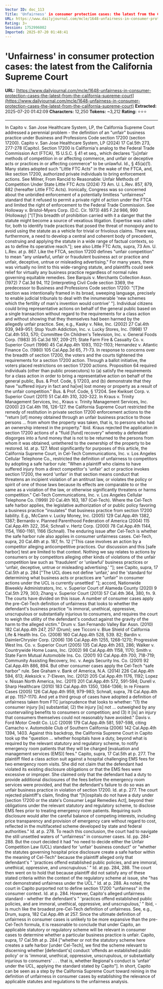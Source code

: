 ```yaml
---
Vector ID: doc_113
Title: 'Unfairness' in consumer protection cases: the latest from the California Supreme Court
URL: https://www.dailyjournal.com/mcle/1648-unfairness-in-consumer-protection-cases-the-latest-from-the-california-supreme-court
Rating: 3⭐
Session: 1752996002
Imported: 2025-07-20 01:48:41
---
```


# 'Unfairness' in consumer protection cases: the latest from the California Supreme Court

**URL:** [https://www.dailyjournal.com/mcle/1648-unfairness-in-consumer-protection-cases-the-latest-from-the-california-supreme-court](https://www.dailyjournal.com/mcle/1648-unfairness-in-consumer-protection-cases-the-latest-from-the-california-supreme-court)
**Extracted:** 2025-07-20 01:42:09
**Characters:** 12,250
**Tokens:** ~3,212
**Rating:** ⭐⭐⭐

---



In Capito v. San Jose Healthcare System, LP, the
California Supreme Court addressed a perennial problem - the definition of an "unfair"
business practice under Business and Professions Code section 17200 (section 17200).
Capito v. San Jose Healthcare System, LP (2024) 17 Cal.5th 273, 277-278
(Capito).
Section 17200 is California's analog to the Federal Trade
Commission Act (FTCA), 15 U.S.C. § 41 et seq., which declares "[u]nfair methods of competition in or affecting commerce, and
unfair or deceptive acts or practices in or affecting commerce" to be unlawful.
Id., § 45(a)(1). Many states adopted such "Little FTC Acts" in the wake
of the FTCA, and, like section 17200, authorized private individuals to bring
enforcement actions. See Milner, From Rancid to Reasonable: Unfair
Methods of Competition Under State Little FTC Acts (2024) 73 Am. U. L.Rev. 857, 879, 882 (hereafter Little FTC Acts). Ironically,
Congress was so concerned about the unbridled enforcement of a potentially
limitless "unfairness" standard that it refused to permit a private right of
action under the FTCA and limited the right of enforcement to the Federal Trade
Commission. See Holloway v. Bristol-Myers Corp. (D.C. Cir. 1973)
485 F.2d 986, 990 (Holloway) ["[T]his breadth of prohibition
carried with it a danger that the statute might become a source of vexatious
litigation. Expertise was called for, both to identify trade practices that
posed the threat of monopoly and to avoid using the statute as a vehicle for
trivial or frivolous claims. There was, furthermore, a need to develop a
central and coherent body of precedent, construing and applying the statute in
a wide range of factual contexts, so as to define its
operative reach."]; see also Little FTC Acts, supra, 73
Am. U. L.Rev. at p. 867.
Like the FTCA, section 17200 defines "unfair competition" to
mean "any unlawful, unfair or fraudulent business act or practice and unfair,
deceptive, untrue or misleading advertising." For many years, there was
virtually no limit to this wide-ranging statute, and plaintiffs could seek
relief for virtually any business practice regardless of normal rules governing
equitable remedies. See Barquis v. Merchants Collection Assn.
(1972) 7 Cal.3d 94, 112 [interpreting Civil Code section 3369, the predecessor
to Business and Professions Code section 17200: "[T]he section was
intentionally framed in its broad, sweeping language, precisely to enable
judicial tribunals to deal with the innumerable 'new schemes which the
fertility of man's invention would contrive' "]. Individual
citizens could bring representative actions on behalf of the general
public based on a single transaction without regard to the requirements
for a class action and without showing that they themselves had been harmed by
the allegedly unfair practice. See, e.g., Kasky v. Nike, Inc.
(2002) 27 Cal.4th 939, 949-951; Stop Youth Addiction, Inc. v. Lucky Stores,
Inc. (1998) 17 Cal.4th 553, 570; Committee On Children's Television,
Inc. v. General Foods Corp. (1983) 35 Cal.3d 197, 209-211; State Farm
Fire & Casualty Co. v. Superior Court (1996) 45 Cal.App.4th 1093,
1102-1103; Hernandez v. Atlantic Finance Co. (1980) 105 Cal.App.3d 65,
71-73.
In response to concerns over the breadth of section 17200, the
voters and the courts tightened the requirements for a section 17200 action. 
Through a ballot initiative, the voters placed restrictions on section
17200 actions. Proposition 64 required individuals (other than public
prosecutors) to (a) satisfy the requirements for a class action in order to bring a representative action on behalf of the general
public, Bus. & Prof. Code, § 17203, and (b) demonstrate that they have
"suffered injury in fact and ha[ve] lost money or
property as a result of the unfair competition." Bus. & Prof. Code, §
17204. See Kwikset Corp. v. Superior Court (2011) 51 Cal.4th 310,
320-322.
In Kraus v. Trinity Management Services, Inc., Kraus
v. Trinity Management Services, Inc. (2000) 23 Cal.4th 116, 126-127. the
California Supreme Court restricted the remedy of restitution in private
section 17200 enforcement actions to the "return [of] money obtained through an
unfair business practice to those persons ... from whom the property was taken,
that is, to persons who had an ownership interest in the property." Ibid. Kraus
rejected the application in section 17200 actions of a "fluid [fund]
recovery" whereby a defendant disgorges into a fund money that is not to be
returned to the persons from whom it was obtained, untethered to the ownership
of the property to be restored. Id. at p. 127.
Most significantly for purposes of this article, the California
Supreme Court, in Cel-Tech Communications, Inc. v. Los Angeles Cellular Telephone
Co., restricted the definition of unfairness to competitors by adopting a
safe harbor rule: "When a plaintiff who claims to have suffered injury from a
direct competitor's 'unfair' act or practice invokes section 17200, the word
'unfair' in that section means conduct that threatens an incipient violation of
an antitrust law, or violates the policy or spirit of one of those laws because
its effects are comparable to or the same as a violation of the law, or
otherwise significantly threatens or harms competition." Cel-Tech
Communications, Inc. v. Los Angeles Cellular Telephone Co. (1999) 20
Cal.4th 163, 187 (Cel-Tech). Where the Cel-Tech safe harbor
applies, the legislative authorization of or public policy favoring a business
practice "insulates" that business practice from section 17200 liability. E.g.,
McCann v. Lucky Money, Inc. (2005) 129 Cal.App.4th 1382, 1387; Bernardo
v. Planned Parenthood Federation of America (2004) 115 Cal.App.4th 322,
354; Schnall v. Hertz Corp. (2000) 78 Cal.App.4th 1144, 1154, 1160-1161,
1166 (Schnall).
The enduring issue after Cel-Tech is whether the safe
harbor rule also applies in consumer unfairness cases. Cel-Tech,
supra, 20 Cal.4th at p. 187, fn. 12 ["This case involves an action by a
competitor alleging anticompetitive practices. Our discussion and this [safe
harbor] test are limited to that context. Nothing we say relates to actions by
consumers or by competitors alleging other kinds of violations of the unfair
competition law such as 'fraudulent' or 'unlawful' business practices or
'unfair, deceptive, untrue or misleading advertising.' "]; see Capito,
supra, 17 Cal.5th at p. 284 ["The UCL does not define 'unfair,' and the
'standard for determining what business acts or practices are "unfair" in
consumer actions under the UCL is currently unsettled' "]; accord, Nationwide
Biweekly Administrators, Inc. v. Superior Court of Alameda County (2020) 9
Cal.5th 279, 303; Zhang v. Superior Court (2013) 57 Cal.4th 364, 380,
fn. 9.
The courts have divided on this issue. A
number of consumer cases apply the pre-Cel-Tech definition of
unfairness that looks to whether the defendant's business practice "is immoral,
unethical, oppressive, unscrupulous or substantially injurious to consumers,
and requires the court to weigh the utility of the defendant's conduct against
the gravity of the harm to the alleged victim." Drum v. San Fernando Valley
Bar Assn. (2010) 182 Cal.App.4th 247, 257 (Drum); see Ticconi
v. Blue Shield of California Life & Health Ins. Co. (2008) 160
Cal.App.4th 528, 539. 82; Bardin v. DaimlerChrysler Corp. (2006) 136
Cal.App.4th 1255, 1268-1270; Progressive West Ins. Co. v. Superior Court
(2005) 135 Cal.App.4th 263, 286; Walker v. Countrywide Home Loans, Inc.
(2002) 98 Cal.App.4th 1158, 1170; Smith v. State Farm Mutual Automobile Ins.
Co. (2001) 93 Cal.App.4th 700, 718-719; Community Assisting Recovery,
Inc. v. Aegis Security Ins. Co. (2001) 92 Cal.App.4th 886, 894. But other
consumer cases apply the Cel-Tech "safe harbor" rule. See Graham
v. Bank of America, N.A. (2014) 226 Cal.App.4th 594, 613; Aleksick v. 7-Eleven, Inc. (2012) 205
Cal.App.4th 1176, 1192; Lopez v. Nissan North America, Inc. (2011) 201
Cal.App.4th 572, 591-594; Durell v. Sharp Healthcare (2010) 183
Cal.App.4th 1350, 1364-1366; In re Firearm Cases (2005) 126 Cal.App.4th
959, 979-983; Schnall, supra, 78 Cal.App.4th at pp. 1157-1170. And
yet a third group of cases have adopted a definition of unfairness taken from
FTC jurisprudence that looks to whether: "(1) the consumer injury [is]
substantial; (2) the injury [is] not ... outweighed by any countervailing
benefits to consumers or competition; and (3) it [is] an injury that consumers
themselves could not reasonably have avoided." Davis v. Ford Motor Credit
Co. LLC (2009) 179 Cal.App.4th 581, 597-598, citing Camacho v.
Automobile Club of Southern California (2006) 142 Cal.App.4th 1394, 1403.
Against this backdrop, the California Supreme Court in Capito
took up the "question ... whether hospitals have a duty, beyond what is required
by the relevant statutory and regulatory scheme, to notify emergency room
patients that they will be charged [evaluation and management services (EMS)]
fees." Capito, supra, 17 Cal.5th at p. 277.
The plaintiff filed a class action suit against a hospital challenging EMS fees for two emergency room visits.
She did not claim that the defendant had violated its existing disclosure
obligations or that the EMS fees were excessive or improper. She claimed only
that the defendant had a duty to provide additional disclosures of the fees
before the emergency room services were provided, and that the defendant's
failure to do so was an unfair business practice in violation of section 17200.
Id. at p. 277. 
The court rejected plaintiff's claim, finding that "[h]ospitals do not have a duty under [section 17200 or the
state's Consumer Legal Remedies Act], beyond their obligations under the
relevant statutory and regulatory scheme, to disclose EMS fees prior to
treating emergency room patients. Requiring such disclosure would alter the
careful balance of competing interests, including price transparency and provision
of emergency care without regard to cost, reflected in the multifaceted scheme
developed by state and federal authorities." Id. at p. 278.
To reach this conclusion, the court had to navigate the still
unsettled waters of "unfairness" in consumer cases. Id. pp. 284-288. But
the court decided it had "no need to decide either the Unfair Competition Law
(UCL) standard for 'unfair' business conduct" or "whether the statutes
governing hospital price disclosure create a safe harbor within the meaning of Cel-Tech"
because the plaintiff alleged only that defendant's " 'practices
offend established public policies, and are immoral, unethical, oppressive, and
unscrupulous.' " Id. at pp. 284, 288. The court then went on to hold
that because plaintiff did not satisfy any of these stated criteria within the
context of the regulatory scheme at issue, she "has not demonstrated unfairness
under the UCL." Id. at p. 288.
As noted, the court in Capito purported not to define
section 17200 "unfairness" in the consumer context. Id. at p. 284. However,
Capito's alleged unfairness standard - whether the defendant's " 'practices offend established public policies, and are
immoral, unethical, oppressive, and unscrupulous,' " Ibid, - is
much like the broadest pre-Cel-Tech definition of unfairness. See, e.g., Drum, supra, 182 Cal.App.4th at 257. Since the ultimate definition of unfairness in consumer cases is
unlikely to be more expansive than the pre-Cel-Tech formula, it is
reasonable to conclude that under Capito, an applicable statutory or
regulatory scheme will be relevant in consumer cases to determine whether a
particular business practice is unfair. Capito, supra, 17 Cal.5th
at p. 284 ["whether or not the statutory scheme here creates a safe
harbor [under Cel-Tech], we find the scheme relevant to discerning
whether [defendant's] conduct 'offends an established public policy' or is
'immoral, unethical, oppressive, unscrupulous, or substantially injurious to
consumers' . . . that is, whether Regional's conduct is 'unfair' under the UCL,
applying the standard stated by Capito"].
In short, Capito can be seen as a step by the California
Supreme Court toward reining in the definition of unfairness in consumer cases
by establishing the relevance of applicable statutes and regulations to the
unfairness analysis.

